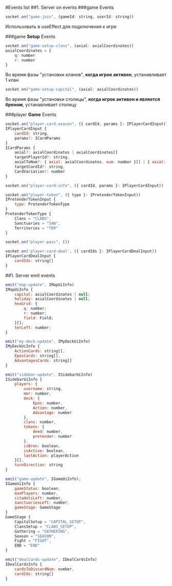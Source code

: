 #Events list
##1. Server on events
###game Events
```js
socket.on("game-join", (gameId: string, userId: string))
```
Использовать в useEffect для подключения к игре

###game **Setup** Events
```js
socket.on("game-setup-clans", (axial: axialCoordinates))
axialCoordinates = {
    q: number
    r: number
}
```
Во время фазы "установки кланов", **когда игрок активен**, yстанавливает 1 клан

```js
socket.on("game-setup-capital", (axial: axialCoordinates))
```
Во время фазы "установки столицы", **когда игрок активен и является бреном**, yстанавливает столицу

###player **Game** Events
```js
socket.on("player-card-season", ({ cardId, params }: IPlayerCardInput))
IPlayerCardInput {
    cardId: string,
    params?: ICardParams
}
ICardParams {
    axial?: axialCoordinates | axialCoordinates[]
    targetPlayerId?: string,
    axialToNum?: { axial: axialCoordinates, num: number }[] | { axial: axialCoordinates, num: number }
    targetCardId?: string,
    CardVariation?: number
}
```

```js
socket.on("player-card-info", ({ cardId, params }: IPlayerCardInput))
```
```js
socket.on("player-token", ({ type }: IPretenderTokenInput))
IPretenderTokenInput {
    type: PretenderTokenType
}
PretenderTokenType {
    Clans = "CLANS",
    Sanctuaries = "SAN",
    Territories = "TER"
}
```
```js
socket.on("player-pass", ())
```

```js
socket.on('player-card-deal', ({ cardIds }: IPlayerCardDealInput))
IPlayerCardDealInput {
    cardIds: string[]
}
```

##1. Server emit events

```js
emit("map-update", IMapUiInfo)
IMapUiInfo {
    capital: axialCoordinates | null;
    holiday: axialCoordinates | null;
    hexGrid: {
        q: number;
        r: number;
        field: Field;
    }[];
    terLeft: number;
}
```

```js
emit("my-deck-update", IMyDeckUiInfo)
IMyDeckUiInfo {
    ActionCards: string[],
    EposCards: string[],
    AdvantagesCards: string[]
}
```

```js
emit("sidebar-update", ISidebarUiInfo)
ISidebarUiInfo {
    players: {
        username: string,
        mmr: number,
        deck: {
            Epos: number,
            Action: number,
            Advantage: number
        },
        clans: number,
        tokens: {
            deed: number,
            pretender: number
        },
        isBren: boolean,
        isActive: boolean,
        lastAction: playerAction
    }[],
    turnDirection: string
}
```

```js
emit("game-update", IGameUiInfo);
IGameUiInfo {
    gameStatus: boolean,
    maxPlayers: number,
    citadelsLeft: number,
    sanctuariesLeft: number,
    gameStage: GameStage
}
GameStage {
    CapitalSetup = "CAPITAL_SETUP",
    ClansSetup = "CLANS_SETUP",
    Gathering = "GATHERING",
    Season = "SEASON",
    Fight = "FIGHT",
    END = "END"
}
```

```js
emit("dealCards-update", IDealCardsInfo)
IDealCardsInfo {
    cardsToDiscardNum: number,
    cardIds: string[]
}
```
